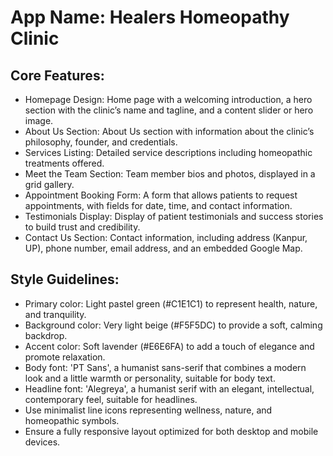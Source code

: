 # **App Name**: Healers Homeopathy Clinic

## Core Features:

- Homepage Design: Home page with a welcoming introduction, a hero section with the clinic’s name and tagline, and a content slider or hero image.
- About Us Section: About Us section with information about the clinic’s philosophy, founder, and credentials.
- Services Listing: Detailed service descriptions including homeopathic treatments offered.
- Meet the Team Section: Team member bios and photos, displayed in a grid gallery.
- Appointment Booking Form: A form that allows patients to request appointments, with fields for date, time, and contact information.
- Testimonials Display: Display of patient testimonials and success stories to build trust and credibility.
- Contact Us Section: Contact information, including address (Kanpur, UP), phone number, email address, and an embedded Google Map.

## Style Guidelines:

- Primary color: Light pastel green (#C1E1C1) to represent health, nature, and tranquility.
- Background color: Very light beige (#F5F5DC) to provide a soft, calming backdrop.
- Accent color: Soft lavender (#E6E6FA) to add a touch of elegance and promote relaxation.
- Body font: 'PT Sans', a humanist sans-serif that combines a modern look and a little warmth or personality, suitable for body text.
- Headline font: 'Alegreya', a humanist serif with an elegant, intellectual, contemporary feel, suitable for headlines.
- Use minimalist line icons representing wellness, nature, and homeopathic symbols.
- Ensure a fully responsive layout optimized for both desktop and mobile devices.